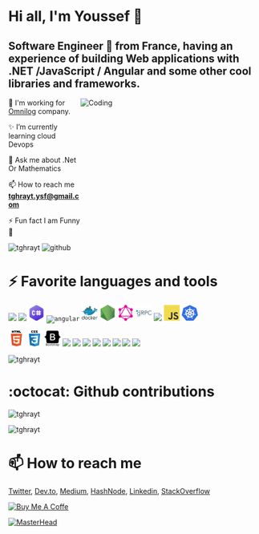 # Hi all, I'm Youssef 👋
## Software Engineer 🚀 from France, having an experience of building Web applications with .NET /JavaScript / Angular and some other cool libraries and frameworks.
<img align="right" alt="Coding" width="400" src="https://cdn.dribbble.com/users/1162077/screenshots/3848914/programmer.gif" style="height: 260px !important;width: 360px !important;" >


👯 I'm working for [Omnilog](https://www.omnilog.fr/) company.

✨ I’m currently learning cloud Devops

💬 Ask me about .Net Or Mathematics

📫 How to reach me **tghrayt.ysf@gmail.com**

⚡ Fun fact I am Funny 🤡



<p align="left">
<img src="https://komarev.com/ghpvc/?username=tghrayt&label=Profile%20views&color=0e75b6&style=flat" alt="tghrayt" />
<img alt="github" src="https://img.shields.io/badge/github-tghrayt-8da0cb?style=for-the-badge&labelColor=555555&logo=github" height="20" href="https://github.com/tghrayt">
</p>



# ⚡ Favorite languages and tools

<code><img height="32" src="https://upload.wikimedia.org/wikipedia/fr/b/b6/Microsoft-Azure.png"></code>
<code><img height="32" src="https://upload.wikimedia.org/wikipedia/commons/thumb/e/ee/.NET_Core_Logo.svg/2048px-.NET_Core_Logo.svg.png"></code>
<code><img height="32" src="https://raw.githubusercontent.com/github/explore/80688e429a7d4ef2fca1e82350fe8e3517d3494d/topics/csharp/csharp.png"></code>
<code><img height="32" src="https://angular.io/assets/images/logos/angular/angular.svg" alt="angular"/></code>
<code><img height="32" src="https://raw.githubusercontent.com/devicons/devicon/master/icons/docker/docker-original-wordmark.svg"></code>
<code><img height="32" src="https://raw.githubusercontent.com/github/explore/80688e429a7d4ef2fca1e82350fe8e3517d3494d/topics/nodejs/nodejs.png"></code>
<code><img height="32" src="https://raw.githubusercontent.com/github/explore/5c058a388828bb5fde0bcafd4bc867b5bb3f26f3/topics/graphql/graphql.png"></code>
<code><img height="32" src="https://raw.githubusercontent.com/github/explore/3fd951e49a8e2af94627092d80c236c00df95ae3/topics/grpc/grpc.png"></code>
<code><img height="32" src="https://camo.githubusercontent.com/fbfcb9e3dc648adc93bef37c718db16c52f617ad055a26de6dc3c21865c3321d/68747470733a2f2f7777772e766563746f726c6f676f2e7a6f6e652f6c6f676f732f6769742d73636d2f6769742d73636d2d69636f6e2e737667"></code>
<code><img height="32" src="https://raw.githubusercontent.com/devicons/devicon/master/icons/javascript/javascript-original.svg"></code> 
<code><img height="32" src="https://raw.githubusercontent.com/github/explore/80688e429a7d4ef2fca1e82350fe8e3517d3494d/topics/kubernetes/kubernetes.png"></code>

<code><img height="32" src="https://raw.githubusercontent.com/devicons/devicon/master/icons/html5/html5-original-wordmark.svg"></code>
<code><img height="32" src="https://raw.githubusercontent.com/devicons/devicon/master/icons/css3/css3-original-wordmark.svg"></code>
<code><img height="32" src="https://raw.githubusercontent.com/devicons/devicon/master/icons/bootstrap/bootstrap-plain-wordmark.svg"></code>
<code><img height="32" src="https://camo.githubusercontent.com/93b32389bf746009ca2370de7fe06c3b5146f4c99d99df65994f9ced0ba41685/68747470733a2f2f7777772e766563746f726c6f676f2e7a6f6e652f6c6f676f732f676574706f73746d616e2f676574706f73746d616e2d69636f6e2e737667"></code>
<code><img height="32" src="https://camo.githubusercontent.com/9e245893108b5ca27e7ac3d4a802d513f657b32aa7b5765bd92df7fb55d0ed54/68747470733a2f2f7777772e766563746f726c6f676f2e7a6f6e652f6c6f676f732f61646f62655f696c6c7573747261746f722f61646f62655f696c6c7573747261746f722d69636f6e2e737667"></code>
<code><img height="32" src="https://camo.githubusercontent.com/c205ecbe12500177d102169d97bc1c17c545155fdf5ec78c08d54ac53e5b38c1/68747470733a2f2f63646e2e776f726c64766563746f726c6f676f2e636f6d2f6c6f676f732f61646f62652d78642e737667"></code> 
<code><img height="32" src="https://brandslogos.com/wp-content/uploads/thumbs/microsoft-sql-server-logo-vector.svg"></code>
<code><img height="32" src="https://upload.wikimedia.org/wikipedia/commons/thumb/e/e9/Jenkins_logo.svg/1200px-Jenkins_logo.svg.png"></code>
<code><img height="32" src="https://upload.wikimedia.org/wikipedia/commons/thumb/3/35/Tux.svg/1200px-Tux.svg.png"></code>
<code><img height="32" src="https://e7.pngegg.com/pngimages/675/954/png-clipart-elasticsearch-kibana-logo-logstash-business-business-people-logo.png"></code>
<code><img height="32" src="https://static.vecteezy.com/system/resources/previews/010/336/740/original/construction-icon-isolated-on-transparent-background-png.png"></code>



<img src="https://github-readme-stats.vercel.app/api/top-langs/?username=tghrayt&hide=css,html,powershell,elm,php,javascript&show_icons=true&count_private=true&theme=algolia&layout=compact" alt="tghrayt" />

# :octocat: Github contributions

<img src="https://github-readme-stats.vercel.app/api?username=tghrayt&show_icons=true&count_private=true&theme=algolia" alt="tghrayt" />
<p><img src="https://github-readme-streak-stats.herokuapp.com/?user=tghrayt&&theme=tokyonight" alt="tghrayt" /></p>

# 📫 How to reach me

[Twitter](https://twitter.com/tghrayt), [Dev.to](https://dev.to/tghrayt), [Medium](https://medium.com/@tghrayt.ysf), [HashNode](https://hashnode.com/@tghrayt), [Linkedin](https://www.linkedin.com/in/youssef-ait-tghrayt-7418b5161), [StackOverflow](https://stackoverflow.com/users/13287381/tghrayt)


<a align="right" href="https://www.buymeacoffee.com/tghraytysfd" target="_blank"><img src="https://cdn.buymeacoffee.com/buttons/lato-green.png" alt="Buy Me A Coffe" style="height: 40px !important;width: 200px !important;" ></a>


[![MasterHead](https://firebasestorage.googleapis.com/v0/b/flexi-coding.appspot.com/o/dempgi7-520f8d5f-63d4-4453-8822-dbc149ae27f8.gif?alt=media&token=91c0c7b2-93c3-4029-b011-1a8703c5730d)](https://github.com/tghrayt)
